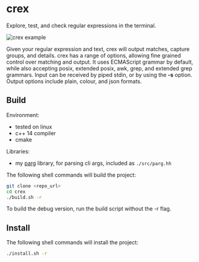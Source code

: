 # crex
Explore, test, and check regular expressions in the terminal.

![crex example](https://raw.githubusercontent.com/octobanana/crex/master/assets/crex.png)

Given your regular expression and text, crex will output matches, capture groups, and details.
crex has a range of options, allowing fine grained control over matching and output.
It uses ECMAScript grammar by default, while also accepting posix, extended posix, awk, grep, and extended grep grammars.
Input can be received by piped stdin, or by using the __-s__ option.
Output options include plain, colour, and json formats.

## Build
Environment:
* tested on linux
* c++ 14 compiler
* cmake

Libraries:
* my [parg](https://github.com/octobanana/parg) library, for parsing cli args, included as `./src/parg.hh`

The following shell commands will build the project:
```bash
git clone <repo_url>
cd crex
./build.sh -r
```
To build the debug version, run the build script without the -r flag.

## Install
The following shell commands will install the project:
```bash
./install.sh -r
```
